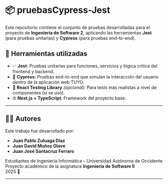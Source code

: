 # 📦 pruebasCypress-Jest

Este repositorio contiene el conjunto de pruebas desarrolladas para el proyecto de **Ingeniería de Software 2**, aplicando las herramientas **Jest** (para pruebas unitarias) y **Cypress** (para pruebas end-to-end).

## 🧪 Herramientas utilizadas

- ✅ **Jest**: Pruebas unitarias para funciones, servicios y lógica crítica del frontend y backend.
- 🚀 **Cypress**: Pruebas end-to-end que simulan la interacción del usuario dentro de la aplicación web TUYO.
- 🧠 **React Testing Library** *(opcional)*: Para tests más realistas a nivel de componentes (si se usó).
- 🌐 **Next.js + TypeScript**: Framework del proyecto base.

---
## 👨‍💻 Autores

Este trabajo fue desarrollado por:

- **Juan Pablo Zuluaga Díaz**
- **Juan David Muñoz Olave**
- **Juan José Santacruz Ferraro**

Estudiantes de Ingeniería Informática – Universidad Autónoma de Occidente  
Proyecto académico de la asignatura **Ingeniería de Software II**  
2025 🚀

---
